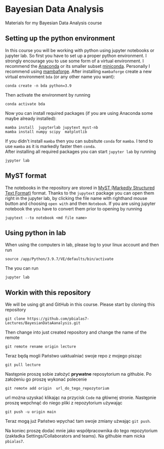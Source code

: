# Bayesian Data Analysis

Materials for my Bayesian Data Analysis course

## Setting up the python environment

In this course you will be working with python using jupyter notebooks or jupyter lab. So first you have to set up a proper python environment. I strongly encourage you to use some form of a virtual environment. I recommend the [Anaconda](https://docs.anaconda.com/anaconda/install/index.html) or its smaller subset [miniconda](https://docs.conda.io/en/latest/miniconda.html). Personally I recommend using 
[mambaforge](https://github.com/conda-forge/miniforge#mambaforge). 
After installing `mambaforge` create a new virtual environment `bda` (or any other name you want):

```
conda create -n bda python=3.9
```
Then activate the environment  by running
```
conda activate bda
```
Now you can install required packages (if you are using Anaconda some maybe already installed):

```
mamba install  jupyterlab jupytext myst-nb
mamba install numpy scipy  matplotlib
```
If you didn't install `mamba` then you can subsitute `conda` for `mamba`. I tend to use `mamba` as it is markedly faster then `conda`.  
After installing all required packages you can start `jupyter lab` by running 
```
jypyter lab
```

## MyST format

The notebooks in the repository are stored in [MyST (Markedly Structured Text Format)](https://myst-parser.readthedocs.io/en/latest/) format. Thanks to the `jupytext` package you can open them right in the jupyter lab, by clicking the file name with righthand mouse button and choosing `open with` and then `Notebook`. If you are using jupyter notebook the you have to convert them prior to opening by running   
```shell
jupytext --to notebook <md file name>
```

## Using python in lab

When using the computers in lab, please log to your linux account and then run
```
source /app/Python/3.9.7/VE/defaults/bin/activate
```
The you can run 
```
jupyter lab
```

## Workin with this repository

We will be using git and GitHub in this course. Please start by cloning this repository
```shell
git clone https://github.com/pbialas7-Lectures/BayesianDataAanalysis.git
```
Then change into just created repository and change the name of the remote
```shell
git remote rename origin lecture 
```
Teraz będą mogli Państwo uaktualniać swoje repo z mojego pisząc
```shell
git pull lecture 
```

Następnie proszę sobie założyć **prywatne** reposytorium na githubie. Po założeniu go proszę wykonać polecenie
```shell
git remote add origin  url_do_tego_repozytorium
```
url można uzyskać klikając na przycisk `Code` na głównej stronie. Następnie proszę  wepchnąć do niego pliki z repozytorium używając
```shell
git push -u origin main
```
Teraz mogą już Państwo wpychać tam swoje zmiany użwając `git push`. 


Na koniec proszę dodać mnie jako współpracownika do tego repozytorium (zakładka Settings/Collaborators and teams). Na githubie mam nicka `pbialas7`. 

